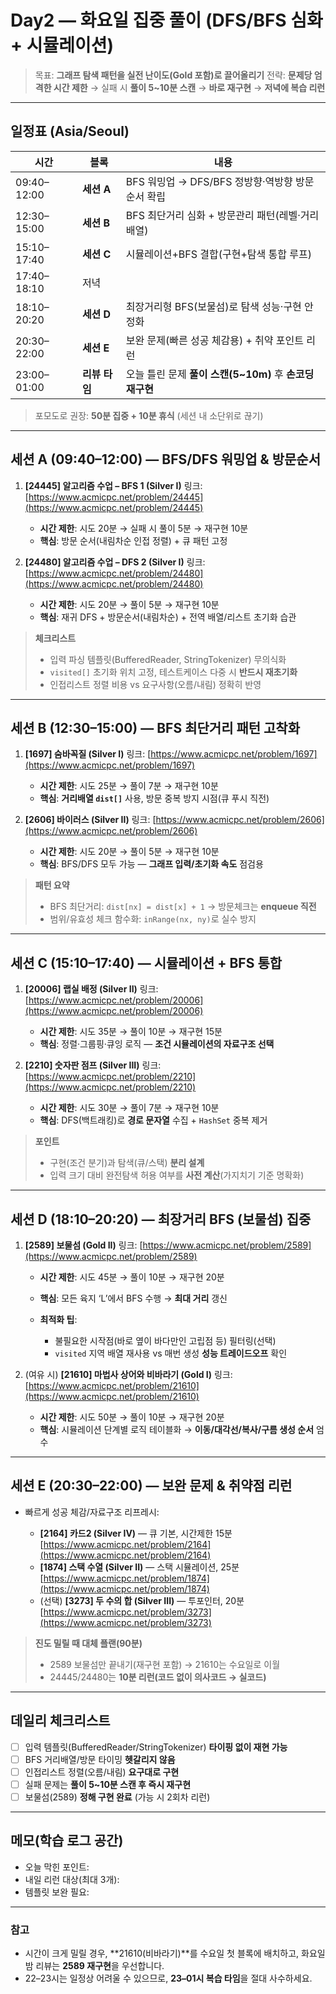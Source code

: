 # Day2 — 화요일 집중 풀이 (DFS/BFS 심화 + 시뮬레이션)

> 목표: **그래프 탐색 패턴을 실전 난이도(Gold 포함)로 끌어올리기**
> 전략: **문제당 엄격한 시간 제한** → 실패 시 **풀이 5\~10분 스캔** → **바로 재구현** → **저녁에 복습 리런**

---

## 일정표 (Asia/Seoul)

| 시간          | 블록        | 내용                                       |
|-------------|-----------|------------------------------------------|
| 09:40–12:00 | **세션 A**  | BFS 워밍업 → DFS/BFS 정방향·역방향 방문 순서 확립       |
| 12:30–15:00 | **세션 B**  | BFS 최단거리 심화 + 방문관리 패턴(레벨·거리배열)           |
| 15:10–17:40 | **세션 C**  | 시뮬레이션+BFS 결합(구현+탐색 통합 루프)                |
| 17:40–18:10 | 저녁        |                                          |
| 18:10–20:20 | **세션 D**  | 최장거리형 BFS(보물섬)로 탐색 성능·구현 안정화             |
| 20:30–22:00 | **세션 E**  | 보완 문제(빠른 성공 체감용) + 취약 포인트 리런             |
| 23:00–01:00 | **리뷰 타임** | 오늘 틀린 문제 **풀이 스캔(5\~10m)** 후 **손코딩 재구현** |

> 포모도로 권장: **50분 집중 + 10분 휴식** (세션 내 소단위로 끊기)

---

## 세션 A (09:40–12:00) — BFS/DFS 워밍업 & 방문순서

1. **\[24445] 알고리즘 수업 – BFS 1 (Silver I)**
   링크: [https://www.acmicpc.net/problem/24445](https://www.acmicpc.net/problem/24445)

    * **시간 제한**: 시도 20분 → 실패 시 풀이 5분 → 재구현 10분
    * **핵심**: 방문 순서(내림차순 인접 정렬) + 큐 패턴 고정

2. **\[24480] 알고리즘 수업 – DFS 2 (Silver I)**
   링크: [https://www.acmicpc.net/problem/24480](https://www.acmicpc.net/problem/24480)

    * **시간 제한**: 시도 20분 → 풀이 5분 → 재구현 10분
    * **핵심**: 재귀 DFS + 방문순서(내림차순) + 전역 배열/리스트 초기화 습관

> **체크리스트**
>
> * 입력 파싱 템플릿(BufferedReader, StringTokenizer) 무의식화
> * `visited[]` 초기화 위치 고정, 테스트케이스 다중 시 **반드시 재초기화**
> * 인접리스트 정렬 비용 vs 요구사항(오름/내림) 정확히 반영

---

## 세션 B (12:30–15:00) — BFS 최단거리 패턴 고착화

1. **\[1697] 숨바꼭질 (Silver I)**
   링크: [https://www.acmicpc.net/problem/1697](https://www.acmicpc.net/problem/1697)

    * **시간 제한**: 시도 25분 → 풀이 7분 → 재구현 10분
    * **핵심**: **거리배열 `dist[]`** 사용, 방문 중복 방지 시점(큐 푸시 직전)

2. **\[2606] 바이러스 (Silver II)**
   링크: [https://www.acmicpc.net/problem/2606](https://www.acmicpc.net/problem/2606)

    * **시간 제한**: 시도 20분 → 풀이 5분 → 재구현 10분
    * **핵심**: BFS/DFS 모두 가능 — **그래프 입력/초기화 속도** 점검용

> **패턴 요약**
>
> * BFS 최단거리: `dist[nx] = dist[x] + 1` → 방문체크는 **enqueue 직전**
> * 범위/유효성 체크 함수화: `inRange(nx, ny)`로 실수 방지

---

## 세션 C (15:10–17:40) — 시뮬레이션 + BFS 통합

1. **\[20006] 랩실 배정 (Silver II)**
   링크: [https://www.acmicpc.net/problem/20006](https://www.acmicpc.net/problem/20006)

    * **시간 제한**: 시도 35분 → 풀이 10분 → 재구현 15분
    * **핵심**: 정렬·그룹핑·큐잉 로직 — **조건 시뮬레이션의 자료구조 선택**

2. **\[2210] 숫자판 점프 (Silver III)**
   링크: [https://www.acmicpc.net/problem/2210](https://www.acmicpc.net/problem/2210)

    * **시간 제한**: 시도 30분 → 풀이 7분 → 재구현 10분
    * **핵심**: DFS(백트래킹)로 **경로 문자열** 수집 + `HashSet` 중복 제거

> **포인트**
>
> * 구현(조건 분기)과 탐색(큐/스택) **분리 설계**
> * 입력 크기 대비 완전탐색 허용 여부를 **사전 계산**(가지치기 기준 명확화)

---

## 세션 D (18:10–20:20) — 최장거리 BFS (보물섬) 집중

1. **\[2589] 보물섬 (Gold II)**
   링크: [https://www.acmicpc.net/problem/2589](https://www.acmicpc.net/problem/2589)

    * **시간 제한**: 시도 45분 → 풀이 10분 → 재구현 20분
    * **핵심**: 모든 육지 ‘L’에서 BFS 수행 → **최대 거리** 갱신
    * **최적화 팁**:

        * 불필요한 시작점(바로 옆이 바다만인 고립점 등) 필터링(선택)
        * `visited` 지역 배열 재사용 vs 매번 생성 **성능 트레이드오프** 확인

2. (여유 시) **\[21610] 마법사 상어와 비바라기 (Gold I)**
   링크: [https://www.acmicpc.net/problem/21610](https://www.acmicpc.net/problem/21610)

    * **시간 제한**: 시도 50분 → 풀이 10분 → 재구현 20분
    * **핵심**: 시뮬레이션 단계별 로직 테이블화 → **이동/대각선/복사/구름 생성 순서** 엄수

---

## 세션 E (20:30–22:00) — 보완 문제 & 취약점 리런

* 빠르게 성공 체감/자료구조 리프레시:

    * **\[2164] 카드2 (Silver IV)** — 큐 기본, 시간제한 15분
      [https://www.acmicpc.net/problem/2164](https://www.acmicpc.net/problem/2164)
    * **\[1874] 스택 수열 (Silver II)** — 스택 시뮬레이션, 25분
      [https://www.acmicpc.net/problem/1874](https://www.acmicpc.net/problem/1874)
    * (선택) **\[3273] 두 수의 합 (Silver III)** — 투포인터, 20분
      [https://www.acmicpc.net/problem/3273](https://www.acmicpc.net/problem/3273)

> **진도 밀릴 때 대체 플랜(90분)**
>
> * 2589 보물섬만 끝내기(재구현 포함) → 21610는 수요일로 이월
> * 24445/24480는 **10분 리런(코드 없이 의사코드 → 실코드)**

---

## 데일리 체크리스트

* [ ] 입력 템플릿(BufferedReader/StringTokenizer) **타이핑 없이 재현 가능**
* [ ] BFS 거리배열/방문 타이밍 **헷갈리지 않음**
* [ ] 인접리스트 정렬(오름/내림) **요구대로 구현**
* [ ] 실패 문제는 **풀이 5\~10분 스캔 후 즉시 재구현**
* [ ] 보물섬(2589) **정해 구현 완료** (가능 시 2회차 리런)

---

## 메모(학습 로그 공간)

* 오늘 막힌 포인트:
* 내일 리런 대상(최대 3개):
* 템플릿 보완 필요:

---

### 참고

* 시간이 크게 밀릴 경우, \*\*21610(비바라기)\*\*를 수요일 첫 블록에 배치하고, 화요일 밤 리뷰는 **2589 재구현**을 우선합니다.
* 22–23시는 일정상 어려울 수 있으므로, **23–01시 복습 타임**을 절대 사수하세요.
